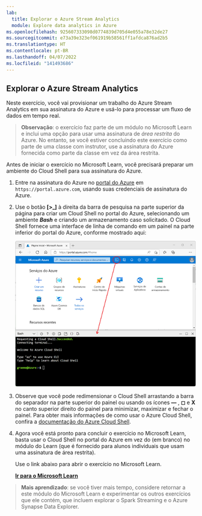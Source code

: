 ```yaml
---
lab:
  title: Explorar o Azure Stream Analytics
  module: Explore data analytics in Azure
ms.openlocfilehash: 925607333098d0774839d705d4e055a78e32de27
ms.sourcegitcommit: e73a39e323ef061919b58561ff1afdca876ad2b5
ms.translationtype: HT
ms.contentlocale: pt-BR
ms.lasthandoff: 04/07/2022
ms.locfileid: "141493686"
---
```

## <a name="explore-azure-stream-analytics"></a>Explorar o Azure Stream Analytics

Neste exercício, você vai provisionar um trabalho do Azure Stream Analytics em sua assinatura do Azure e usá-lo para processar um fluxo de dados em tempo real.

> **Observação**: o exercício faz parte de um módulo no Microsoft Learn e inclui uma opção para usar uma assinatura de *área restrita* do Azure. No entanto, se você estiver concluindo este exercício como parte de uma classe com instrutor, use a assinatura do Azure fornecida como parte da classe em vez da área restrita.

Antes de iniciar o exercício no Microsoft Learn, você precisará preparar um ambiente do Cloud Shell para sua assinatura do Azure.

1. Entre na assinatura do Azure no [portal do Azure](https://portal.azure.com) em `https://portal.azure.com`, usando suas credenciais de assinatura do Azure.
2. Use o botão **[\>_]** à direita da barra de pesquisa na parte superior da página para criar um Cloud Shell no portal do Azure, selecionando um ambiente **_Bash_** e criando um armazenamento caso solicitado. O Cloud Shell fornece uma interface de linha de comando em um painel na parte inferior do portal do Azure, conforme mostrado aqui:

    ![Portal do Azure com um painel do Cloud Shell](./images/cloud-shell.png)

3. Observe que você pode redimensionar o Cloud Shell arrastando a barra do separador na parte superior do painel ou usando os ícones **&#8212;** , **&#9723;** e **X** no canto superior direito do painel para minimizar, maximizar e fechar o painel. Para obter mais informações de como usar o Azure Cloud Shell, confira a [documentação do Azure Cloud Shell](https://docs.microsoft.com/azure/cloud-shell/overview).

4. Agora você está pronto para concluir o exercício no Microsoft Learn, basta usar o Cloud Shell no portal do Azure em vez do (em branco) no módulo do Learn (que é fornecido para alunos individuais que usam uma assinatura de área restrita).

    Use o link abaixo para abrir o exercício no Microsoft Learn.

    **[Ir para o Microsoft Learn](https://docs.microsoft.com/learn/modules/explore-fundamentals-stream-processing/5-exercise-stream-analytics#create-azure-resources)**

> **Mais aprendizado**: se você tiver mais tempo, considere retornar a este módulo do Microsoft Learn e experimentar os outros exercícios que ele contém, que incluem explorar o Spark Streaming e o Azure Synapse Data Explorer.
